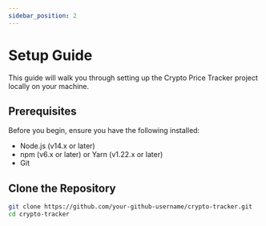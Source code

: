 ```yaml
---
sidebar_position: 2
---
```


# Setup Guide

This guide will walk you through setting up the Crypto Price Tracker project locally on your machine.

## Prerequisites

Before you begin, ensure you have the following installed:

- Node.js (v14.x or later)
- npm (v6.x or later) or Yarn (v1.22.x or later)
- Git

## Clone the Repository

```bash
git clone https://github.com/your-github-username/crypto-tracker.git
cd crypto-tracker
